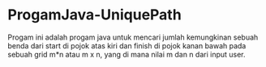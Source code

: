 # ProgamJava-UniquePath

Progam ini adalah progam java untuk mencari jumlah kemungkinan sebuah benda dari start di pojok atas kiri dan finish di pojok kanan bawah pada sebuah grid m*n atau m x n, yang di mana nilai m dan n dari input user.
